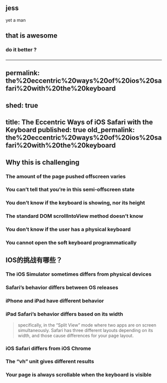 ## jess
yet a man
## that is awesome
### do it better ?
###
---
permalink: the%20eccentric%20ways%20of%20ios%20safari%20with%20the%20keyboard
---

shed: true
---

title: The Eccentric Ways of iOS Safari with the Keyboard
published: true
old_permalink: the%20eccentric%20ways%20of%20ios%20safari%20with%20the%20keyboard
---
## Why this is challenging
### The amount of the page pushed offscreen varies
### You can’t tell that you’re in this semi-offscreen state
### You don’t know if the keyboard is showing, nor its height
### The standard DOM scrollIntoView method doesn’t know
### You don’t know if the user has a physical keyboard
### You cannot open the soft keyboard programmatically
## IOS的挑战有哪些？
### The iOS Simulator sometimes differs from physical devices
### Safari’s behavior differs between OS releases
### iPhone and iPad have different behavior
### iPad Safari’s behavior differs based on its width
> specifically, in the “Split View” mode where two apps are on screen simultaneously. Safari has three different layouts depending on its width, and those cause differences for your page layout.
### iOS Safari differs from iOS Chrome
### The “vh” unit gives different results
### Your page is always scrollable when the keyboard is visible